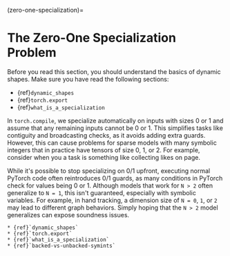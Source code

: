(zero-one-specialization)=
# The Zero-One Specialization Problem

Before you read this section, you should understand the basics of
dynamic shapes. Make sure you have read the following sections:

* {ref}`dynamic_shapes`
* {ref}`torch.export`
* {ref}`what_is_a_specialization`

In `torch.compile`, we specialize automatically on inputs with sizes
0 or 1 and assume that any remaining inputs cannot be 0 or 1. This
simplifies tasks like contiguity and broadcasting checks, as it
avoids adding extra guards. However, this can cause problems for
sparse models with many symbolic integers that in practice have
tensors of size 0, 1, or 2. For example, consider when you a task is
something like collecting likes on page.

While it's possible to stop specializing on 0/1 upfront, executing
normal PyTorch code often reintroduces 0/1 guards, as many conditions
in PyTorch check for values being 0 or 1. Although models that work
for `N > 2` often generalize to `N = 1`, this isn't guaranteed, especially
with symbolic variables. For example, in hand tracking, a dimension
size of `N = 0`, `1`, or `2` may lead to different graph behaviors.
Simply hoping that the `N > 2` model generalizes can expose soundness issues.


```{seealso}
* {ref}`dynamic_shapes`
* {ref}`torch.export`
* {ref}`what_is_a_specialization`
* {ref}`backed-vs-unbacked-symints`
```
